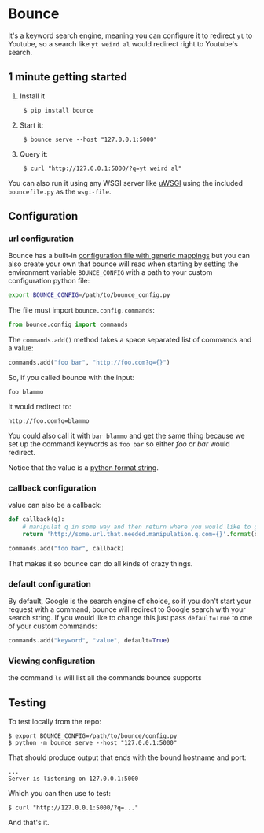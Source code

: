# Bounce

It's a keyword search engine, meaning you can configure it to redirect `yt` to Youtube, so a search like `yt weird al` would redirect right to Youtube's search.


## 1 minute getting started

1. Install it

        $ pip install bounce

2. Start it:

        $ bounce serve --host "127.0.0.1:5000"

3. Query it:

        $ curl "http://127.0.0.1:5000/?q=yt weird al" 

You can also run it using any WSGI server like [uWSGI](http://projects.unbit.it/uwsgi/) using the included `bouncefile.py` as the `wsgi-file`.


## Configuration


### url configuration

Bounce has a built-in [configuration file with generic mappings](https://github.com/Jaymon/bounce/blob/master/bounce/config.py) but you can also create your own that bounce will read when starting by setting the environment variable `BOUNCE_CONFIG` with a path to your custom configuration python file:

```bash
export BOUNCE_CONFIG=/path/to/bounce_config.py
```

The file must import `bounce.config.commands`:

```python
from bounce.config import commands
```

The `commands.add()` method takes a space separated list of commands and a value:

```python
commands.add("foo bar", "http://foo.com?q={}")
```

So, if you called bounce with the input:

    foo blammo

It would redirect to:

    http://foo.com?q=blammo

You could also call it with `bar blammo` and get the same thing because we set up the command keywords as `foo bar` so either _foo_ or _bar_ would redirect.

Notice that the value is a [python format string](https://docs.python.org/2/library/string.html#formatspec).


### callback configuration

value can also be a callback:

```python
def callback(q):
    # manipulat q in some way and then return where you would like to go
    return 'http://some.url.that.needed.manipulation.q.com={}'.format(q)

commands.add("foo bar", callback)
```

That makes it so bounce can do all kinds of crazy things.


### default configuration

By default, Google is the search engine of choice, so if you don't start your request with a command, bounce will redirect to Google search with your search string. If you would like to change this just pass `default=True` to one of your custom commands:

```python
commands.add("keyword", "value", default=True)
```


### Viewing configuration


the command `ls` will list all the commands bounce supports


## Testing

To test locally from the repo:

    $ export BOUNCE_CONFIG=/path/to/bounce/config.py
    $ python -m bounce serve --host "127.0.0.1:5000"

That should produce output that ends with the bound hostname and port:

    ...
    Server is listening on 127.0.0.1:5000

Which you can then use to test:

    $ curl "http://127.0.0.1:5000/?q=..."

And that's it.

